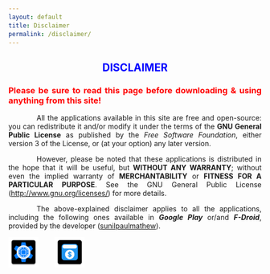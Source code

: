 ```yaml
---
layout: default
title: Disclaimer
permalink: /disclaimer/
---
```


<style>
    tab1 { padding-left: 4em; }
</style>


<h2 style="color: blue; text-align: center">DISCLAIMER</h2>

<h3 style="color: red; text-align: justify">Please be sure to read this page before downloading & using anything from this site!</h3>

<p style="text-align: justify;"><tab1>All the applications available in this site are free and open-source: you can redistribute it and/or modify it under the terms of the <b>GNU General Public License</b> as published by the <i>Free Software Foundation</i>, either version 3 of the License, or (at your option) any later version.</tab1></p>

<p style="text-align: justify;"><tab1>However, please be noted that these applications is distributed in the hope that it will be useful, but <b>WITHOUT ANY WARRANTY</b>; without even the implied warranty of <b>MERCHANTABILITY</b> or <b>FITNESS FOR A PARTICULAR PURPOSE</b>.  See the GNU General Public License (<a href="http://www.gnu.org/licenses/" target="_blank">http://www.gnu.org/licenses/</a>) for more details.</tab1></p>

<p style="text-align: justify;"><tab1>The above-explained disclaimer applies to all the applications, including the following ones available in <b><i>Google Play</i></b> or/and <b><i>F-Droid</i></b>, provided by the developer (<a href="https://play.google.com/store/apps/dev?id=5836199813143882901" target="_blank">sunilpaulmathew</a>).</tab1></p>

<p><a href="https://play.google.com/store/apps/details?id=com.smartpack.kernelmanager.release" target="_blank"><img src="https://github.com/SmartPack/SmartPack-Kernel-Manager/blob/master/app/src/main/ic_launcher-web.png?raw=true" alt="" height="60" /></a> <a href="https://play.google.com/store/apps/details?id=com.smartpack.scriptmanager" target="_blank"><img src="https://github.com/SmartPack/ScriptManager/blob/master/app/src/main/ic_launcher-web.png?raw=true" alt="" height="60" /></a> <a href="https://play.google.com/store/apps/details?id=com.smartpack.packagemanager" target="_blank"><img src="https://github.com/SmartPack/PackageManager/blob/master/app/src/main/ic_launcher-web.png?raw=true" alt="" height="60" /></a> <a href="https://play.google.com/store/apps/details?id=com.smartpack.smartflasher" target="_blank"><img src="https://github.com/SmartPack/SmartFlasher/blob/master/app/src/main/res/mipmap-xxxhdpi/ic_launcher.png?raw=true" alt="" height="60" /></a> <a href="https://play.google.com/store/apps/details?id=com.smartpack.kernelprofiler" target="_blank"><img src="https://github.com/SmartPack/KernelProfiler/blob/master/app/src/main/res/mipmap-xxxhdpi/ic_launcher.png?raw=true" alt="" height="60" /></a> <a href="https://play.google.com/store/apps/details?id=com.smartpack.busyboxinstaller" target="_blank"><img src="https://github.com/SmartPack/BusyBox-Installer/blob/master/app/src/main/res/mipmap-xxxhdpi/ic_launcher.png?raw=true" alt="" height="60" /></a> <a href="https://play.google.com/store/apps/details?id=com.sunilpaulmathew.snotz" target="_blank"><img src="https://github.com/sunilpaulmathew/sNotz/blob/master/app/src/main/ic_launcher-playstore.png?raw=true" alt="" height="60" /></a> <a href="https://play.google.com/store/apps/details?id=com.sunilpaulmathew.translator" target="_blank"><img src="https://github.com/sunilpaulmathew/Translator/blob/master/app/src/main/res/mipmap-xxxhdpi/ic_launcher.png?raw=true" alt="" height="60" /></a> <a href="https://play.google.com/store/apps/details?id=com.smartpack.donate" target="_blank"><img src="https://github.com/SmartPack/SmartPack.github.io/blob/master/asset/pic009.png?raw=true" alt="" height="60" /></a> <a href="https://f-droid.org/packages/com.sunilpaulmathew.debloater" target="_blank"><img src="https://github.com/sunilpaulmathew/De-Bloater/blob/master/app/src/main/res/mipmap-xxxhdpi/ic_launcher.png?raw=true" alt="" height="60" /></a></p>
